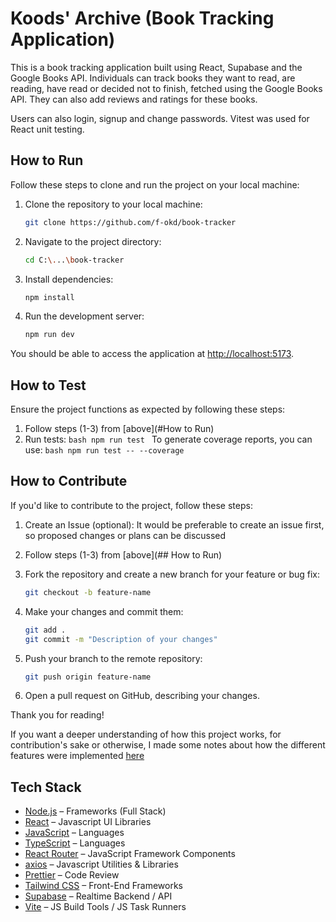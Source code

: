 # Koods' Archive (Book Tracking Application)

This is a book tracking application built using React, Supabase and the Google Books API. Individuals can track books they want to read, are reading, have read or decided not to finish, fetched using the Google Books API. They can also add reviews and ratings for these books. 

Users can also login, signup and change passwords. Vitest was used for React unit testing.

## How to Run

Follow these steps to clone and run the project on your local machine:

1. Clone the repository to your local machine:

   ```bash
   git clone https://github.com/f-okd/book-tracker
   ```

2. Navigate to the project directory:

   ```bash
   cd C:\...\book-tracker
   ```

3. Install dependencies:

   ```bash
   npm install
   ```

4. Run the development server:
   ```bash
   npm run dev
   ```

You should be able to access the application at [http://localhost:5173](http://localhost:5173).

## How to Test

Ensure the project functions as expected by following these steps:

1. Follow steps (1-3) from [above](#How to Run)
2. Run tests:
   `bash
    npm run test
    `
   To generate coverage reports, you can use:
   `bash
    npm run test -- --coverage
    `

## How to Contribute

If you'd like to contribute to the project, follow these steps:

1. Create an Issue (optional):
   It would be preferable to create an issue first, so proposed changes or plans can be discussed

2. Follow steps (1-3) from [above](## How to Run)

3. Fork the repository and create a new branch for your feature or bug fix:

   ```bash
   git checkout -b feature-name
   ```

4. Make your changes and commit them:

   ```bash
   git add .
   git commit -m "Description of your changes"
   ```

5. Push your branch to the remote repository:

   ```bash
   git push origin feature-name
   ```

6. Open a pull request on GitHub, describing your changes.

Thank you for reading!

If you want a deeper understanding of how this project works, for contribution's sake or otherwise, I made some notes about how the different features were implemented [here](https://github.com/f-okd/book-tracker/blob/main/misc/README.md)

## Tech Stack

- [Node.js](http://nodejs.org/) – Frameworks (Full Stack)
- [React](https://reactjs.org/) – Javascript UI Libraries
- [JavaScript](https://developer.mozilla.org/en-US/docs/Web/JavaScript) – Languages
- [TypeScript](http://www.typescriptlang.org) – Languages
- [React Router](https://github.com/rackt/react-router) – JavaScript Framework Components
- [axios](https://github.com/mzabriskie/axios) – Javascript Utilities & Libraries
- [Prettier](https://prettier.io/) – Code Review
- [Tailwind CSS](https://tailwindcss.com) – Front-End Frameworks
- [Supabase](https://supabase.com/) – Realtime Backend / API
- [Vite](https://vitejs.dev/) – JS Build Tools / JS Task Runners
